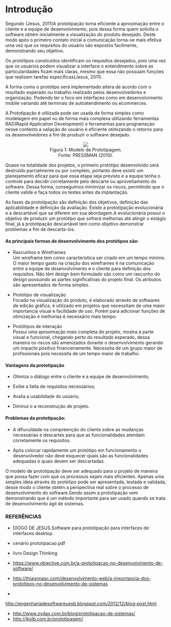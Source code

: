 # Introdução

Segundo (Jesus, 2011)A prototipação torna eficiente a aproximação entre o cliente e a equipe de desenvolvimento, pois dessa forma quem solicita o software obtém inicialmente a visualização do produto desejado. Deste modo após o primeiro contato inicial a comunicação torna-se mais efetiva uma vez que os requisitos do usuário são expostos facilmente, demonstrando seu objetivo.<p>
Os protótipos construídos identificam os requisitos desejados, pois  uma vez que os usuários podem visualizar a interface o entendimento sobre as particularidades ficam mais claras, mesmo que essa não possuam funções que realizem tarefas específicas(Jesus, 2011).

A forma como o protótipo será implementado altera de acordo com o resultado esperado ou trabalho realizado pelos desenvolvedores e organização. Podendo ter o foco em interfaces como em desenvolvimento mobile variando até terminais de autoatendimento ou ecommerces.

A Prototipação é utilizada pode ser usada de forma simples como modelagem em papel ou de forma mais complexa utilizando ferramentas RAD(Rapid Application Development) e ferramentas para programação nesse contexto a valiação do usuário é eficiente otimizando o retorno para os desenvolvedores a fim de produzir o software desejado.

<p align="center">
        <img src="http://jkolb.com.br/wp-content/uploads/2013/12/prototipagem.png"><br>
         Figura 1: Modelo de Prototipagem.<br>
         Fonte: PRESSMAN (2010).<br>
</p>



Quase na totalidade dos projetos, o primeiro protótipo desenvolvido será destruído parcialmente ou por completo, portanto deve existir um planejamento eficaz para que essa etapa seja previsto e a equipe tenha o controle para decidir corretamente pelo descarte ou aproveitamento do software. Dessa forma, conseguimos minimizar os riscos, permitindo que o cliente valide e faça todos os testes antes da implantação.

 As fases da prototipação são definição dos objetivos, definição das aplicabilidade e definição da avaliação. Existe a prototipação evolucionária e a descartável que se diferem em sua abordagem.A evolucionária possui o objetivo de produzir um protótipo que sofrerá melhorias até atingir o estágio final, já a prototipação descartável tem como objetivo demonstrar problemas a fim de descarta-los.

<h4>As principais formas de desenvolvimento dos protótipos são:</h4>

 - Rascunhos e Wireframes  
  Um wireframe tem como característica ser criado em um tempo mínimo. O maior tempo gasto na criação dos wireframes é na comunicação entre a equipe de desenvolvimento e o cliente para definição dos requisitos.
  Não têm design bem formulado são como um rascunho do design
 possuindo as partes significativas do projeto final. Os atributos são apresentados de forma simples.<p>
 - Protótipo de visualização<br>
Focado na visualização do produto, é elaborado através de softwares de
edição gráfica, é utilizado em projetos que necessitam de uma maior importancia visual e facilidade de uso. Porém para adicionar funções de otimização e melhorias é necessário mais tempo.<p>

- Protótipos de interação<br>
Possui uma aproximação mais completa do projeto, mostra a parte visual e funcional, chegando perto do resultado esperado, dessa maneira os riscos são amenizados durante o desenvolvimento gerando um impacto  positivo financeiramente. Necessita de um grupo maior de profissionais
pois necessita de um tempo maior de  trabalho.


<h4>Vantagens da prototipação</h4>

 - Otimiza o diálogo entre o cliente e a equipe de desenvolvimento;<br>

- Exibe a falta de requisitos necessários;<br>

- Avalia a usabilidade do usúario;<br>

- Diminui o a reconstrução de projeto.<br>

<h4>Problemas da prototipação:</h4>

- A difuculdade na compreenção do cliente sobre as mudanças necessárias e descartes para que as funcionalidades atendam corretamente os requisitos.

- Após colocar rapidamente um protótipo em funcionamento o desenvolvedor não deve esquecer quais são as funcionalidades adequadas e quais devem ser descartadas.


O modelo de prototipação deve ser adequado para o projeto de maneira que possa fazer com que os processos sejam mais eficientes. Apenas uma simples ideia através do protótipo pode ser apresentada, testada e validada, desse modo o cliente obtém a perspectiva real sobre o processo de desenvolvimento do software.Sendo assim a prototipação vem demonstrando que é um método importante para ser usado quando se trata de  desenvolvimento ágil de sistemas.









### **REFERÊNCIAS** ###
- DIOGO DE JESUS.Software para prototipação para interfaces de interfaces desktop.

- cenário prototipacao.pdf

- livro Design Thinking

- https://www.objective.com.br/a-prototipacao-no-desenvolvimento-de-software/

- http://thiagonasc.com/desenvolvimento-web/a-importancia-dos-prototipos-no-desenvolvimento-de-sistemas

-
http://engenhariadesoftwareuesb.blogspot.com/2012/12/blog-post.html

- http://www.zydax.com.br/blog/prototipacao-de-sistemas/
- http://jkolb.com.br/prototipagem/
